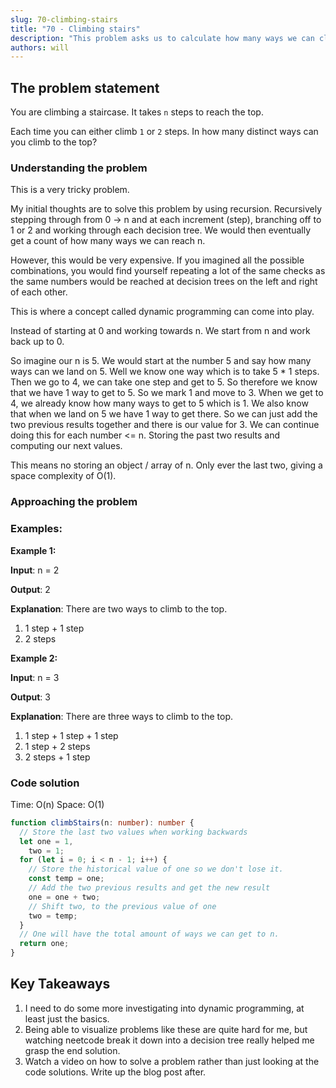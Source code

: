 ```yaml
---
slug: 70-climbing-stairs
title: "70 - Climbing stairs"
description: "This problem asks us to calculate how many ways we can climb the stairs by taking 1 or 2 steps at a time."
authors: will
---
```


## The problem statement

You are climbing a staircase. It takes `n` steps to reach the top.

Each time you can either climb `1` or `2` steps. In how many distinct ways can you climb to the top?

### Understanding the problem

This is a very tricky problem.

My initial thoughts are to solve this problem by using recursion. Recursively stepping through from 0 -> n and at each increment (step), branching off to 1 or 2 and working through each decision tree. We would then eventually get a count of how many ways we can reach n.

However, this would be very expensive. If you imagined all the possible combinations, you would find yourself repeating a lot of the same checks as the same numbers would be reached at decision trees on the left and right of each other.

This is where a concept called dynamic programming can come into play.

Instead of starting at 0 and working towards n. We start from n and work back up to 0.

So imagine our n is 5. We would start at the number 5 and say how many ways can we land on 5. Well we know one way which is to take 5 \* 1 steps. Then we go to 4, we can take one step and get to 5. So therefore we know that we have 1 way to get to 5. So we mark 1 and move to 3. When we get to 4, we already know how many ways to get to 5 which is 1. We also know that when we land on 5 we have 1 way to get there. So we can just add the two previous results together and there is our value for 3. We can continue doing this for each number <= n. Storing the past two results and computing our next values.

This means no storing an object / array of n. Only ever the last two, giving a space complexity of O(1).

### Approaching the problem

### Examples:

**Example 1:**

**Input**: n = 2

**Output**: 2

**Explanation**: There are two ways to climb to the top.

1. 1 step + 1 step
2. 2 steps

**Example 2:**

**Input**: n = 3

**Output**: 3

**Explanation**: There are three ways to climb to the top.

1. 1 step + 1 step + 1 step
2. 1 step + 2 steps
3. 2 steps + 1 step

### Code solution

Time: O(n)
Space: O(1)

```ts
function climbStairs(n: number): number {
  // Store the last two values when working backwards
  let one = 1,
    two = 1;
  for (let i = 0; i < n - 1; i++) {
    // Store the historical value of one so we don't lose it.
    const temp = one;
    // Add the two previous results and get the new result
    one = one + two;
    // Shift two, to the previous value of one
    two = temp;
  }
  // One will have the total amount of ways we can get to n.
  return one;
}
```

## Key Takeaways

1. I need to do some more investigating into dynamic programming, at least just the basics.
2. Being able to visualize problems like these are quite hard for me, but watching neetcode break it down into a decision tree really helped me grasp the end solution.
3. Watch a video on how to solve a problem rather than just looking at the code solutions. Write up the blog post after.
